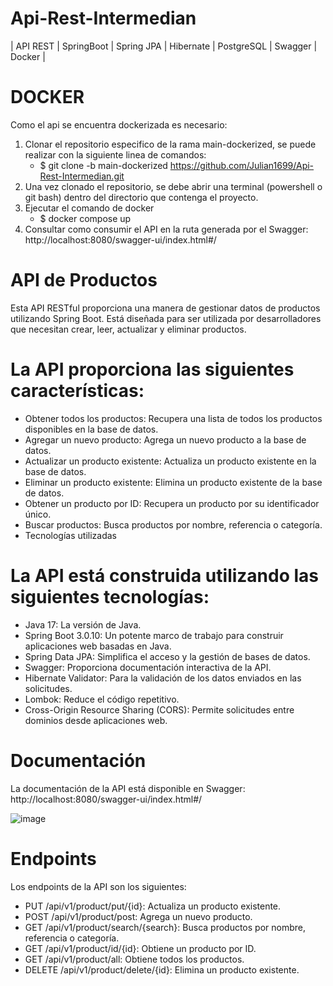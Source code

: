 # Api-Rest-Intermedian

| API REST | SpringBoot | Spring JPA | Hibernate | PostgreSQL | Swagger | Docker |

# DOCKER

Como el api se encuentra dockerizada es necesario:

1) Clonar el repositorio especifico de la rama main-dockerized, se puede realizar con la siguiente linea de comandos:
   - $ git clone -b main-dockerized https://github.com/Julian1699/Api-Rest-Intermedian.git
2) Una vez clonado el repositorio, se debe abrir una terminal (powershell o git bash) dentro del directorio que contenga el proyecto.
3) Ejecutar el comando de docker
   - $ docker compose up
4) Consultar como consumir el API en la ruta generada por el Swagger: http://localhost:8080/swagger-ui/index.html#/
   
# API de Productos

Esta API RESTful proporciona una manera de gestionar datos de productos utilizando Spring Boot. Está diseñada para ser utilizada por desarrolladores que necesitan crear, leer, actualizar y eliminar productos.

# La API proporciona las siguientes características:

- Obtener todos los productos: Recupera una lista de todos los productos disponibles en la base de datos.
- Agregar un nuevo producto: Agrega un nuevo producto a la base de datos.
- Actualizar un producto existente: Actualiza un producto existente en la base de datos.
- Eliminar un producto existente: Elimina un producto existente de la base de datos.
- Obtener un producto por ID: Recupera un producto por su identificador único.
- Buscar productos: Busca productos por nombre, referencia o categoría.
- Tecnologías utilizadas

# La API está construida utilizando las siguientes tecnologías:

- Java 17: La versión de Java.
- Spring Boot 3.0.10: Un potente marco de trabajo para construir aplicaciones web basadas en Java.
- Spring Data JPA: Simplifica el acceso y la gestión de bases de datos.
- Swagger: Proporciona documentación interactiva de la API.
- Hibernate Validator: Para la validación de los datos enviados en las solicitudes.
- Lombok: Reduce el código repetitivo.
- Cross-Origin Resource Sharing (CORS): Permite solicitudes entre dominios desde aplicaciones web.

# Documentación

La documentación de la API está disponible en Swagger: http://localhost:8080/swagger-ui/index.html#/

![image](https://github.com/Julian1699/Api-Rest-Intermedian/assets/114323630/2cfe3ae7-b943-49fa-8749-b208f9501bf5)

# Endpoints

Los endpoints de la API son los siguientes:

- PUT /api/v1/product/put/{id}: Actualiza un producto existente.
- POST /api/v1/product/post: Agrega un nuevo producto.
- GET /api/v1/product/search/{search}: Busca productos por nombre, referencia o categoría.
- GET /api/v1/product/id/{id}: Obtiene un producto por ID.
- GET /api/v1/product/all: Obtiene todos los productos.
- DELETE /api/v1/product/delete/{id}: Elimina un producto existente.
